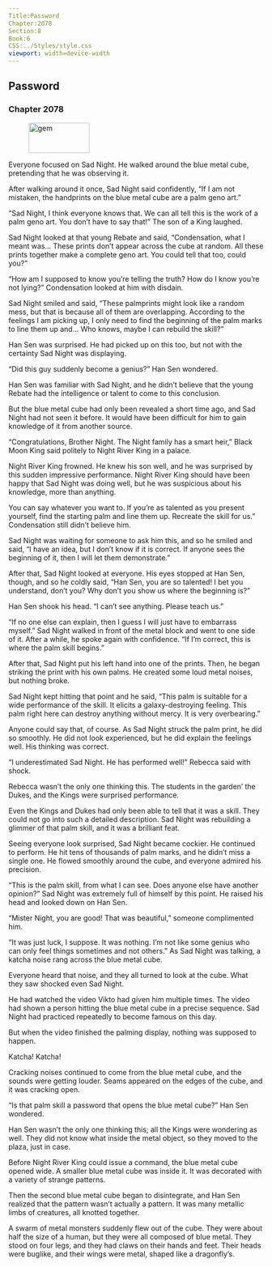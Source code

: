 ```yaml
---
Title:Password 
Chapter:2078 
Section:8 
Book:6 
CSS:../Styles/style.css 
viewport: width=device-width
---
```

  
## Password
### Chapter 2078
  
<figure>
	<img src="../Images/gem.gif" alt="gem" id="gem" width="120" height="60" />
</figure>
  

  
Everyone focused on Sad Night. He walked around the blue metal cube, pretending that he was observing it.

After walking around it once, Sad Night said confidently, “If I am not mistaken, the handprints on the blue metal cube are a palm geno art.”

“Sad Night, I think everyone knows that. We can all tell this is the work of a palm geno art. You don’t have to say that!” The son of a King laughed.

Sad Night looked at that young Rebate and said, “Condensation, what I meant was… These prints don’t appear across the cube at random. All these prints together make a complete geno art. You could tell that too, could you?”

“How am I supposed to know you’re telling the truth? How do I know you’re not lying?” Condensation looked at him with disdain.

Sad Night smiled and said, “These palmprints might look like a random mess, but that is because all of them are overlapping. According to the feelings I am picking up, I only need to find the beginning of the palm marks to line them up and… Who knows, maybe I can rebuild the skill?”

Han Sen was surprised. He had picked up on this too, but not with the certainty Sad Night was displaying.

“Did this guy suddenly become a genius?” Han Sen wondered.

Han Sen was familiar with Sad Night, and he didn’t believe that the young Rebate had the intelligence or talent to come to this conclusion.

But the blue metal cube had only been revealed a short time ago, and Sad Night had not seen it before. It would have been difficult for him to gain knowledge of it from another source.

“Congratulations, Brother Night. The Night family has a smart heir,” Black Moon King said politely to Night River King in a palace.

Night River King frowned. He knew his son well, and he was surprised by this sudden impressive performance. Night River King should have been happy that Sad Night was doing well, but he was suspicious about his knowledge, more than anything.

You can say whatever you want to. If you’re as talented as you present yourself, find the starting palm and line them up. Recreate the skill for us.” Condensation still didn’t believe him.

Sad Night was waiting for someone to ask him this, and so he smiled and said, “I have an idea, but I don’t know if it is correct. If anyone sees the beginning of it, then I will let them demonstrate.”

After that, Sad Night looked at everyone. His eyes stopped at Han Sen, though, and so he coldly said, “Han Sen, you are so talented! I bet you understand, don’t you? Why don’t you show us where the beginning is?”

Han Sen shook his head. “I can’t see anything. Please teach us.”

“If no one else can explain, then I guess I will just have to embarrass myself.” Sad Night walked in front of the metal block and went to one side of it. After a while, he spoke again with confidence. “If I’m correct, this is where the palm skill begins.”

After that, Sad Night put his left hand into one of the prints. Then, he began striking the print with his own palms. He created some loud metal noises, but nothing broke.

Sad Night kept hitting that point and he said, “This palm is suitable for a wide performance of the skill. It elicits a galaxy-destroying feeling. This palm right here can destroy anything without mercy. It is very overbearing.”

Anyone could say that, of course. As Sad Night struck the palm print, he did so smoothly. He did not look experienced, but he did explain the feelings well. His thinking was correct.

“I underestimated Sad Night. He has performed well!” Rebecca said with shock.

Rebecca wasn’t the only one thinking this. The students in the garden’ the Dukes, and the Kings were surprised performance.

Even the Kings and Dukes had only been able to tell that it was a skill. They could not go into such a detailed description. Sad Night was rebuilding a glimmer of that palm skill, and it was a brilliant feat.

Seeing everyone look surprised, Sad Night became cockier. He continued to perform. He hit tens of thousands of palm marks, and he didn’t miss a single one. He flowed smoothly around the cube, and everyone admired his precision.

“This is the palm skill, from what I can see. Does anyone else have another opinion?” Sad Night was extremely full of himself by this point. He raised his head and looked down on Han Sen.

“Mister Night, you are good! That was beautiful,” someone complimented him.

“It was just luck, I suppose. It was nothing. I’m not like some genius who can only feel things sometimes and not others.” As Sad Night was talking, a katcha noise rang across the blue metal cube.

Everyone heard that noise, and they all turned to look at the cube. What they saw shocked even Sad Night.

He had watched the video Vikto had given him multiple times. The video had shown a person hitting the blue metal cube in a precise sequence. Sad Night had practiced repeatedly to become famous on this day.

But when the video finished the palming display, nothing was supposed to happen.

Katcha! Katcha!

Cracking noises continued to come from the blue metal cube, and the sounds were getting louder. Seams appeared on the edges of the cube, and it was cracking open.

“Is that palm skill a password that opens the blue metal cube?” Han Sen wondered.

Han Sen wasn’t the only one thinking this; all the Kings were wondering as well. They did not know what inside the metal object, so they moved to the plaza, just in case.

Before Night River King could issue a command, the blue metal cube opened wide. A smaller blue metal cube was inside it. It was decorated with a variety of strange patterns.

Then the second blue metal cube began to disintegrate, and Han Sen realized that the pattern wasn’t actually a pattern. It was many metallic limbs of creatures, all knotted together.

A swarm of metal monsters suddenly flew out of the cube. They were about half the size of a human, but they were all composed of blue metal. They stood on four legs, and they had claws on their hands and feet. Their heads were buglike, and their wings were metal, shaped like a dragonfly’s.